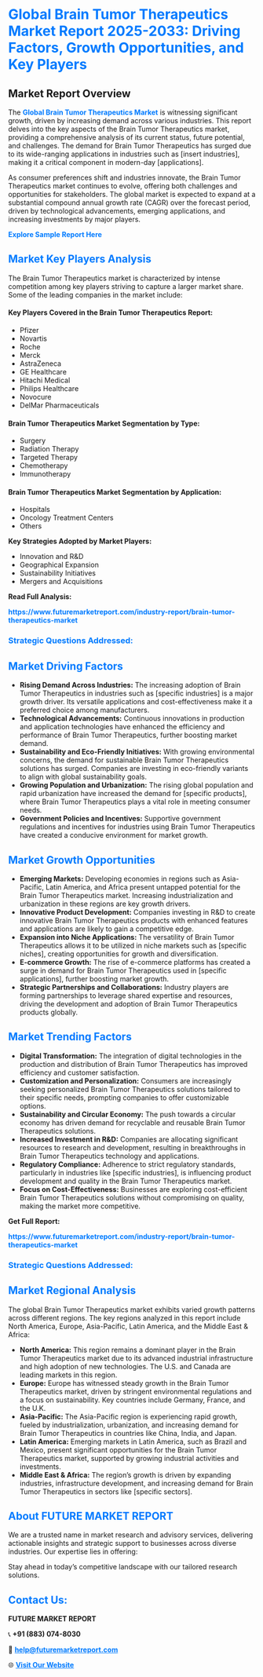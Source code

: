 <h1 style="color: #007BFF;">Global Brain Tumor Therapeutics Market Report 2025-2033: Driving Factors, Growth Opportunities, and Key Players</h1>

<section id="overview">
<h2>Market Report Overview</h2>
<p>The <a href="https://www.futuremarketreport.com/industry-report/brain-tumor-therapeutics-market" style="color: #007BFF; text-decoration: none;"><strong>Global Brain Tumor Therapeutics Market</strong></a> is witnessing significant growth, driven by increasing demand across various industries. This report delves into the key aspects of the Brain Tumor Therapeutics market, providing a comprehensive analysis of its current status, future potential, and challenges. The demand for Brain Tumor Therapeutics has surged due to its wide-ranging applications in industries such as [insert industries], making it a critical component in modern-day [applications].</p>
<p>As consumer preferences shift and industries innovate, the Brain Tumor Therapeutics market continues to evolve, offering both challenges and opportunities for stakeholders. The global market is expected to expand at a substantial compound annual growth rate (CAGR) over the forecast period, driven by technological advancements, emerging applications, and increasing investments by major players.</p>
</section>

<section id="overview">
<p><a href="https://www.futuremarketreport.com/request-sample/reportId=99546" style="color: #007BFF; text-decoration: none;"><strong>Explore Sample Report Here</strong></a></p>
</section>

<section id="key-players">
<h2 style="color: #007BFF;">Market Key Players Analysis</h2>
<p>The Brain Tumor Therapeutics market is characterized by intense competition among key players striving to capture a larger market share. Some of the leading companies in the market include:</p>
<h4>Key Players Covered in the Brain Tumor Therapeutics Report:</h4>
<ul><li>Pfizer</li><li>Novartis</li><li>Roche</li><li>Merck</li><li>AstraZeneca</li><li>GE Healthcare</li><li>Hitachi Medical</li><li>Philips Healthcare</li><li>Novocure</li><li>DelMar Pharmaceuticals</li></ul>
<h4>Brain Tumor Therapeutics Market Segmentation by Type:</h4>
<ul><li>Surgery</li><li>Radiation Therapy</li><li>Targeted Therapy</li><li>Chemotherapy</li><li>Immunotherapy</li></ul>

<h4>Brain Tumor Therapeutics Market Segmentation by Application:</h4>
<ul><li>Hospitals</li><li>Oncology Treatment Centers</li><li>Others</li></ul>
<p><strong>Key Strategies Adopted by Market Players:</strong></p>
<ul>
<li>Innovation and R&D</li>
<li>Geographical Expansion</li>
<li>Sustainability Initiatives</li>
<li>Mergers and Acquisitions</li>
</ul>
</section>

<section>
<p><strong>Read Full Analysis: </strong></p><a href="https://www.futuremarketreport.com/industry-report/brain-tumor-therapeutics-market" style="color: #007BFF; text-decoration: none;"><strong>https://www.futuremarketreport.com/industry-report/brain-tumor-therapeutics-market</strong></a>
<h3 style="color: #007BFF;">Strategic Questions Addressed:</h3>
</section>

<section id="driving-factors">
<h2 style="color: #007BFF;">Market Driving Factors</h2>
<ul>
<li><strong>Rising Demand Across Industries:</strong> The increasing adoption of Brain Tumor Therapeutics in industries such as [specific industries] is a major growth driver. Its versatile applications and cost-effectiveness make it a preferred choice among manufacturers.</li>
<li><strong>Technological Advancements:</strong> Continuous innovations in production and application technologies have enhanced the efficiency and performance of Brain Tumor Therapeutics, further boosting market demand.</li>
<li><strong>Sustainability and Eco-Friendly Initiatives:</strong> With growing environmental concerns, the demand for sustainable Brain Tumor Therapeutics solutions has surged. Companies are investing in eco-friendly variants to align with global sustainability goals.</li>
<li><strong>Growing Population and Urbanization:</strong> The rising global population and rapid urbanization have increased the demand for [specific products], where Brain Tumor Therapeutics plays a vital role in meeting consumer needs.</li>
<li><strong>Government Policies and Incentives:</strong> Supportive government regulations and incentives for industries using Brain Tumor Therapeutics have created a conducive environment for market growth.</li>
</ul>
</section>

<section id="growth-opportunities">
<h2 style="color: #007BFF;">Market Growth Opportunities</h2>
<ul>
<li><strong>Emerging Markets:</strong> Developing economies in regions such as Asia-Pacific, Latin America, and Africa present untapped potential for the Brain Tumor Therapeutics market. Increasing industrialization and urbanization in these regions are key growth drivers.</li>
<li><strong>Innovative Product Development:</strong> Companies investing in R&D to create innovative Brain Tumor Therapeutics products with enhanced features and applications are likely to gain a competitive edge.</li>
<li><strong>Expansion into Niche Applications:</strong> The versatility of Brain Tumor Therapeutics allows it to be utilized in niche markets such as [specific niches], creating opportunities for growth and diversification.</li>
<li><strong>E-commerce Growth:</strong> The rise of e-commerce platforms has created a surge in demand for Brain Tumor Therapeutics used in [specific applications], further boosting market growth.</li>
<li><strong>Strategic Partnerships and Collaborations:</strong> Industry players are forming partnerships to leverage shared expertise and resources, driving the development and adoption of Brain Tumor Therapeutics products globally.</li>
</ul>
</section>

<section id="trending-factors">
<h2 style="color: #007BFF;">Market Trending Factors</h2>
<ul>
<li><strong>Digital Transformation:</strong> The integration of digital technologies in the production and distribution of Brain Tumor Therapeutics has improved efficiency and customer satisfaction.</li>
<li><strong>Customization and Personalization:</strong> Consumers are increasingly seeking personalized Brain Tumor Therapeutics solutions tailored to their specific needs, prompting companies to offer customizable options.</li>
<li><strong>Sustainability and Circular Economy:</strong> The push towards a circular economy has driven demand for recyclable and reusable Brain Tumor Therapeutics solutions.</li>
<li><strong>Increased Investment in R&D:</strong> Companies are allocating significant resources to research and development, resulting in breakthroughs in Brain Tumor Therapeutics technology and applications.</li>
<li><strong>Regulatory Compliance:</strong> Adherence to strict regulatory standards, particularly in industries like [specific industries], is influencing product development and quality in the Brain Tumor Therapeutics market.</li>
<li><strong>Focus on Cost-Effectiveness:</strong> Businesses are exploring cost-efficient Brain Tumor Therapeutics solutions without compromising on quality, making the market more competitive.</li>
</ul>
</section>

<section>
<p><strong>Get Full Report: </strong></p><a href="https://www.futuremarketreport.com/industry-report/brain-tumor-therapeutics-market" style="color: #007BFF; text-decoration: none;"><strong>https://www.futuremarketreport.com/industry-report/brain-tumor-therapeutics-market</strong></a>
<h3 style="color: #007BFF;">Strategic Questions Addressed:</h3>
</section>


<section id="regional-analysis">
<h2 style="color: #007BFF;">Market Regional Analysis</h2>
<p>The global Brain Tumor Therapeutics market exhibits varied growth patterns across different regions. The key regions analyzed in this report include North America, Europe, Asia-Pacific, Latin America, and the Middle East & Africa:</p>
<ul>
<li><strong>North America:</strong> This region remains a dominant player in the Brain Tumor Therapeutics market due to its advanced industrial infrastructure and high adoption of new technologies. The U.S. and Canada are leading markets in this region.</li>
<li><strong>Europe:</strong> Europe has witnessed steady growth in the Brain Tumor Therapeutics market, driven by stringent environmental regulations and a focus on sustainability. Key countries include Germany, France, and the U.K.</li>
<li><strong>Asia-Pacific:</strong> The Asia-Pacific region is experiencing rapid growth, fueled by industrialization, urbanization, and increasing demand for Brain Tumor Therapeutics in countries like China, India, and Japan.</li>
<li><strong>Latin America:</strong> Emerging markets in Latin America, such as Brazil and Mexico, present significant opportunities for the Brain Tumor Therapeutics market, supported by growing industrial activities and investments.</li>
<li><strong>Middle East & Africa:</strong> The region’s growth is driven by expanding industries, infrastructure development, and increasing demand for Brain Tumor Therapeutics in sectors like [specific sectors].</li>
</ul>
</section>

<footer>
<h2 style="color: #007BFF;">About FUTURE MARKET REPORT</h2>
<p>We are a trusted name in market research and advisory services, delivering actionable insights and strategic support to businesses across diverse industries. Our expertise lies in offering:</p>

<p>Stay ahead in today’s competitive landscape with our tailored research solutions.</p>

<h2 style="color: #007BFF;">Contact Us:</h2>
<p><strong>FUTURE MARKET REPORT</strong></p>
<p>📞 <strong>+91 (883) 074-8030</strong></p>
<p>📧 <strong><a href="mailto:help@futuremarketreport.com" style="color: #007BFF;">help@futuremarketreport.com</a></strong></p>
<p>🌐 <strong><a href="https://www.futuremarketreport.com/" style="color: #007BFF;">Visit Our Website</a></strong></p>
</footer>